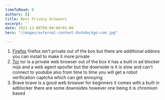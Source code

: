 ```yaml
---
timeToRead: 0
authors: []
title: Best Privacy browsers
excerpt: ''
date: 2021-12-08T00:00:00+01:00
hero: "/images/external-content-duckduckgo-com.jpg"

---
```

1. [Firefox](https://www.mozilla.org/firefox/) firefox isn't private out of the box but there are additional addons you can install to make it more private 
2. [Tor](https://www.torproject.org/) tor is a private web browser out of the box it has a built in ad blocker nojs and a web agent spoofer but the downside is it is slow and can't connect to youtube also from time to time you will get a robot verification captcha which can get annoying 
3. Brave brave is a good web browser for beginners it comes  with a built in adblocker there are some downsides however one being it is chromium based 